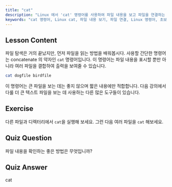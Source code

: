 ```yaml
---
title: "cat"
description: "Linux 에서 'cat' 명령어를 사용하여 파일 내용을 보고 파일을 연결하는 방법을 배웁니다. 기본적인 Linux 명령어에 대한 초보자 친화적인 가이드입니다."
keywords: "cat 명령어, Linux cat, 파일 내용 보기, 파일 연결, Linux 명령어, 초보자 Linux, Linux 튜토리얼, Linux 가이드"
---
```


## Lesson Content

파일 탐색은 거의 끝났지만, 먼저 파일을 읽는 방법을 배워봅시다. 사용할 간단한 명령어는 concatenate 의 약자인 `cat` 명령어입니다. 이 명령어는 파일 내용을 표시할 뿐만 아니라 여러 파일을 결합하여 출력을 보여줄 수 있습니다.

```bash
cat dogfile birdfile
```

이 명령어는 큰 파일을 보는 데는 좋지 않으며 짧은 내용에만 적합합니다. 다음 강의에서 다룰 더 큰 텍스트 파일을 보는 데 사용하는 다른 많은 도구들이 있습니다.

## Exercise

다른 파일과 디렉터리에서 `cat`을 실행해 보세요. 그런 다음 여러 파일을 `cat` 해보세요.

## Quiz Question

파일 내용을 확인하는 좋은 방법은 무엇입니까?

## Quiz Answer

cat
